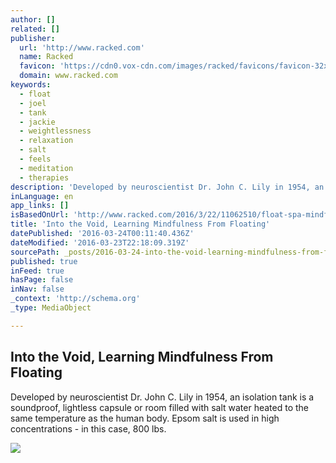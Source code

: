 ```yaml
---
author: []
related: []
publisher:
  url: 'http://www.racked.com'
  name: Racked
  favicon: 'https://cdn0.vox-cdn.com/images/racked/favicons/favicon-32x32.v2c3a96e.png'
  domain: www.racked.com
keywords:
  - float
  - joel
  - tank
  - jackie
  - weightlessness
  - relaxation
  - salt
  - feels
  - meditation
  - therapies
description: 'Developed by neuroscientist Dr. John C. Lily in 1954, an isolation tank is a soundproof, lightless capsule or room filled with salt water heated to the same temperature as the human body. Epsom salt is used in high concentrations - in this case, 800 lbs.'
inLanguage: en
app_links: []
isBasedOnUrl: 'http://www.racked.com/2016/3/22/11062510/float-spa-mindfullness'
title: 'Into the Void, Learning Mindfulness From Floating'
datePublished: '2016-03-24T00:11:40.436Z'
dateModified: '2016-03-23T22:18:09.319Z'
sourcePath: _posts/2016-03-24-into-the-void-learning-mindfulness-from-floating.md
published: true
inFeed: true
hasPage: false
inNav: false
_context: 'http://schema.org'
_type: MediaObject

---
```

<article style=""><h1>Into the Void, Learning Mindfulness From Floating</h1><p>Developed by neuroscientist Dr. John C. Lily in 1954, an isolation tank is a soundproof, lightless capsule or room filled with salt water heated to the same temperature as the human body. Epsom salt is used in high concentrations - in this case, 800 lbs.</p><img src="https://cdn0.vox-cdn.com/thumbor/BnvNjjbjJsW3ZHXPlVzxBOKrWbQ=/cdn0.vox-cdn.com/uploads/chorus_asset/file/6200833/FloatTherapy_Tools.0.jpg" /></article>